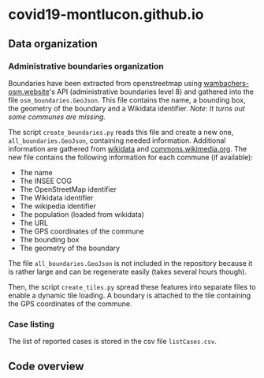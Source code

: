 # covid19-montlucon.github.io

## Data organization

### Administrative boundaries organization
Boundaries have been extracted from openstreetmap using [wambachers-osm.website](https://wambachers-osm.website/boundaries/)'s API (administrative boundaries level 8) and gathered into the file `osm_boundaries.GeoJson`. This file contains the name, a bounding box, the geometry of the boundary and a Wikidata identifier.
*Note: It turns out some communes are missing.*

The script `create_boundaries.py` reads this file and create a new one, `all_boundaries.GeoJson`, containing needed information. Additional information are gathered from [wikidata](https://www.wikidata.org) and [commons.wikimedia.org](commons.wikimedia.org). The new file contains the following information for each commune (if available):
- The name
- The INSEE COG
- The OpenStreetMap identifier
- The Wikidata identifier
- The wikipedia identifier
- The population (loaded from wikidata)
- The URL
- The GPS coordinates of the commune
- The bounding box
- The geometry of the boundary

The file `all_boundaries.GeoJson` is not included in the repository because it is rather large and can be regenerate easily (takes several hours though).

Then, the script `create_tiles.py` spread these features into separate files to enable a dynamic tile loading. A boundary is attached to the tile containing the GPS coordinates of the commune.

### Case listing
The list of reported cases is stored in the csv file `listCases.csv`.

## Code overview




